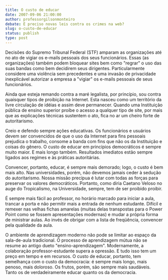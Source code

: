 ```yaml
---
title: O custo de educar
date: 2007-09-06 21:00:00
author: professorgilsonmonteiro
debate: É preciso novas leis contra os crimes na web? 
slug: o-custo-de-educar
status: publish 
type: post
---
```


Decisões do Supremo Tribunal Federal (STF) amparam as organizações até no ato de vigiar os e-mails pessoais dos seus funcionários. Essas (as organizações) também podem bloquear sites bem como "regrar" o uso das suas bandas como bem decidirem seus dirigentes. Particularmente considere uma violência sem precedentes e uma invasão de privacidade inexplicável autorizar a empresa a "vigiar" os e-mails pessoais de seus funcionários.  

Ainda que esteja remando contra a maré legalista, por princípio, sou contra quaisquer tipos de proibição na Internet. Esta nasceu como um território da livre circulação de idéias e assim deve permanecer. Quando uma Instituição pública de ensino superior proíbe o acesso a qualquer tipo de site, por mais que as explicações técnicas sustentem o ato, fica no ar um cheiro forte de autoritarismo.  

Creio e defendo sempre ações educativas. Os funcionários e usuários devem ser convencidos de que o uso da Internet para fins pessoais prejudica o trabalho, consome a banda com fins que não os da Instituição e coisas do gênero. O custo de educar em princípios democráticos é sempre muito maior. E mais longo também. Resultados imediatos estão sempre ligados aos regimes e às práticas autoritárias.  

Convencer, portanto, educar, é sempre mais demorado; logo, o custo é bem mais alto. Nas universidades, porém, não devemos jamais ceder à sedução do autoritarismo. Nossa missão precípua é lutar com todas as forças para preservar os valores democráticos. Portanto, como diria Caetano Veloso no auge do Tropicalismo, na Universidade, sempre, tem de ser proibido proibir.  

É sempre mais fácil ao professor, no horário marcado para iniciar a aula, trancar a porta e não permitir mais a entrada de nenhum estudante. Difícil e remexer nas velhas fichas amarelas (muitas delas transpostas para o Power Point como se fossem apresentações modernas) e mudar a própria forma de ministrar aulas. Ao invés de obrigar com a lista de freqüência, convencer pela qualidade da aula.  

O ambiente de aprendizagem moderno não pode se limitar ao espaço da sala-de-aula tradicional. O processo de aprendizagem mútua não se resume ao antigo dueto "ensino-aprendizagem". Modernamente, a colaboração professor-estudante supera a opressão. E tudo isso tem um preço em tempo e em recursos. O custo de educar, portanto, tem semelhança com o custo da democracia: é sempre mais longo, mais penoso, mais doloroso. Os frutos, porém, são sempre mais saudáveis. Tanto os de verdadeiramente educar quanto os da democracia.
